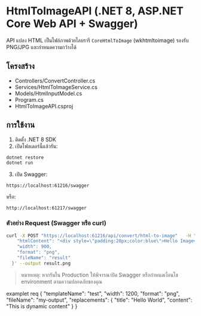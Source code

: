 # HtmlToImageAPI (.NET 8, ASP.NET Core Web API + Swagger)

API แปลง HTML เป็นไฟล์ภาพด้วยไลบรารี `CoreHtmlToImage` (wkhtmltoimage) รองรับ PNG/JPG และกำหนดความกว้างได้

## โครงสร้าง
- Controllers/ConvertController.cs
- Services/HtmlToImageService.cs
- Models/HtmlInputModel.cs
- Program.cs
- HtmlToImageAPI.csproj

## การใช้งาน
1) ติดตั้ง .NET 8 SDK
2) เปิดโฟลเดอร์นี้แล้วรัน:
```bash
dotnet restore
dotnet run
```
3) เปิด Swagger:
```
https://localhost:61216/swagger
```
หรือ:
```
http://localhost:61217/swagger
```

### ตัวอย่าง Request (Swagger หรือ curl)
```bash
curl -X POST "https://localhost:61216/api/convert/html-to-image"   -H "Content-Type: application/json"   --data '{
    "htmlContent": "<div style=\"padding:20px;color:blue\">Hello Image</div>",
    "width": 900,
    "format": "png",
    "fileName": "result"
  }' --output result.png
```

> หมายเหตุ: หากรันใน Production ให้พิจารณาปิด Swagger หรือกำหนดเงื่อนไข environment ตามความปลอดภัยของคุณ


examplet req
{
  "templateName": "test",
  "width": 1200,
  "format": "png",
  "fileName": "my-output",
  "replacements": {
    "title": "Hello World",
    "content": "This is dynamic content"
  }
}